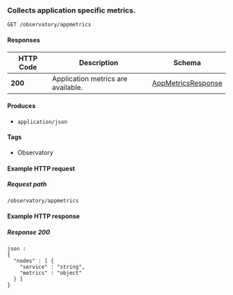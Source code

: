 
<a name="getdegradedstatuslist"></a>
### Collects application specific metrics.
```
GET /observatory/appmetrics
```


#### Responses

|HTTP Code|Description|Schema|
|---|---|---|
|**200**|Application metrics are available.|[AppMetricsResponse](../definitions/AppMetricsResponse.md#appmetricsresponse)|


#### Produces

* `application/json`


#### Tags

* Observatory


#### Example HTTP request

##### Request path
```
/observatory/appmetrics
```


#### Example HTTP response

##### Response 200
```
json :
{
  "nodes" : [ {
    "service" : "string",
    "metrics" : "object"
  } ]
}
```



